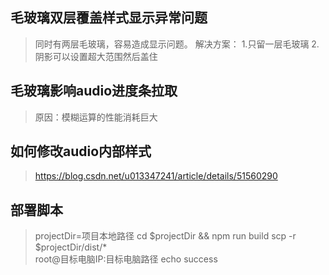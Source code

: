 ## 毛玻璃双层覆盖样式显示异常问题
>同时有两层毛玻璃，容易造成显示问题。
>解决方案：
>1.只留一层毛玻璃
>2.阴影可以设置超大范围然后盖住

## 毛玻璃影响audio进度条拉取
>原因：模糊运算的性能消耗巨大

## 如何修改audio内部样式
>https://blog.csdn.net/u013347241/article/details/51560290

## 部署脚本
>projectDir=项目本地路径
>cd $projectDir && npm run build
>scp -r $projectDir/dist/*  
>root@目标电脑IP:目标电脑路径
>echo success
